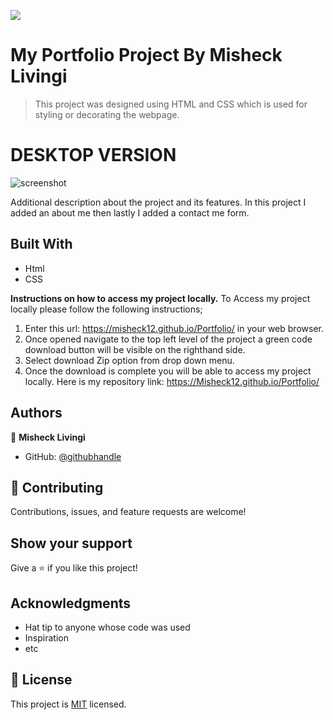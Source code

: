 ![](https://img.shields.io/badge/Microverse-blueviolet)

# My Portfolio Project By Misheck Livingi

> This project was designed using HTML and CSS which is used for styling or decorating the webpage.

# DESKTOP VERSION
![screenshot](./images/Desktop.png)

Additional description about the project and its features.
In this project I added an about me then lastly I added a contact me form.

## Built With

- Html
- CSS

**Instructions on how to access my project locally.**
 To Access my project locally please follow the following instructions;
1. Enter this url: https://misheck12.github.io/Portfolio/ in your web browser.
2. Once opened navigate to the top left level of the project a green code download button will be visible on the righthand side.
3. Select download Zip option from drop down menu.
4. Once the download is complete you will be able to access my project locally.
Here is my repository link: https://Misheck12.github.io/Portfolio/


## Authors

👤 **Misheck Livingi**

- GitHub: [@githubhandle](https://misheck12.github.io/Portfolio/)

## 🤝 Contributing

Contributions, issues, and feature requests are welcome!


## Show your support

Give a ⭐️ if you like this project!

## Acknowledgments

- Hat tip to anyone whose code was used
- Inspiration
- etc

## 📝 License

This project is [MIT](./MIT.md) licensed.
